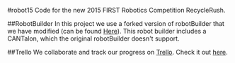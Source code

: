 #robot15
Code for the new 2015 FIRST Robotics Competition RecycleRush.

##RobotBuilder
In this project we use a forked version of robotBuilder that we have modified (can be found <a href="https://github.com/FRCTeam1073-TheForceTeam/RobotBuilder2015SourceCode">Here</a>). This robot builder includes a CANTalon, which the original robotBuilder doesn't support.

##Trello
We collaborate and track our progress on <a href = "https://Trello.com">Trello</a>. Check it out <a href = "https://trello.com/b/HWx0Nqct/1073-software">here</a>.